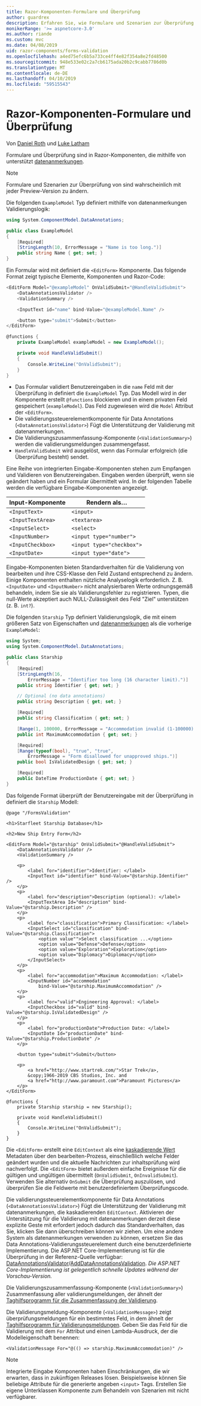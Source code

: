 ```yaml
---
title: Razor-Komponenten-Formulare und Überprüfung
author: guardrex
description: Erfahren Sie, wie Formulare und Szenarien zur Überprüfung von Feld in Razor-Komponenten verwenden.
monikerRange: '>= aspnetcore-3.0'
ms.author: riande
ms.custom: mvc
ms.date: 04/08/2019
uid: razor-components/forms-validation
ms.openlocfilehash: a4ed75efc6b5a733ce4ff4e82f354a8e2fd48500
ms.sourcegitcommit: 948e533e02c2a7cb6175ada20b2c9cabb7786d0b
ms.translationtype: MT
ms.contentlocale: de-DE
ms.lasthandoff: 04/10/2019
ms.locfileid: "59515543"
---
```

# <a name="razor-components-forms-and-validation"></a>Razor-Komponenten-Formulare und Überprüfung

Von [Daniel Roth](https://github.com/danroth27) und [Luke Latham](https://github.com/guardrex)

Formulare und Überprüfung sind in Razor-Komponenten, die mithilfe von unterstützt [datenanmerkungen](xref:mvc/models/validation).

> [!NOTE]
> Formulare und Szenarien zur Überprüfung von sind wahrscheinlich mit jeder Preview-Version zu ändern.

Die folgenden `ExampleModel` Typ definiert mithilfe von datenanmerkungen Validierungslogik:

```csharp
using System.ComponentModel.DataAnnotations;

public class ExampleModel
{
    [Required]
    [StringLength(10, ErrorMessage = "Name is too long.")]
    public string Name { get; set; }
}
```

Ein Formular wird mit definiert die `<EditForm>` Komponente. Das folgende Format zeigt typische Elemente, Komponenten und Razor-Code:

```csharp
<EditForm Model="@exampleModel" OnValidSubmit="@HandleValidSubmit">
    <DataAnnotationsValidator />
    <ValidationSummary />

    <InputText id="name" bind-Value="@exampleModel.Name" />

    <button type="submit">Submit</button>
</EditForm>

@functions {
    private ExampleModel exampleModel = new ExampleModel();

    private void HandleValidSubmit()
    {
        Console.WriteLine("OnValidSubmit");
    }
}
```

* Das Formular validiert Benutzereingaben in die `name` Feld mit der Überprüfung in definiert die `ExampleModel` Typ. Das Modell wird in der Komponente erstellt `@functions` blockieren und in einem privaten Feld gespeichert (`exampleModel`). Das Feld zugewiesen wird die `Model` Attribut der `<EditForm>`.
* Die validierungssteuerelementkomponente für Data Annotations (`<DataAnnotationsValidator>`) Fügt die Unterstützung der Validierung mit datenanmerkungen.
* Die Validierungszusammenfassung-Komponente (`<ValidationSummary>`) werden die validierungsmeldungen zusammengefasst.
* `HandleValidSubmit` wird ausgelöst, wenn das Formular erfolgreich (die Überprüfung besteht) sendet.

Eine Reihe von integrierten Eingabe-Komponenten stehen zum Empfangen und Validieren von Benutzereingaben. Eingaben werden überprüft, wenn sie geändert haben und ein Formular übermittelt wird. In der folgenden Tabelle werden die verfügbare Eingabe-Komponenten angezeigt.

| Input-Komponente   | Rendern als&hellip;       |
| ----------------- | ------------------------- |
| `<InputText>`     | `<input>`                 |
| `<InputTextArea>` | `<textarea>`              |
| `<InputSelect>`   | `<select>`                |
| `<InputNumber>`   | `<input type="number">`   |
| `<InputCheckbox>` | `<input type="checkbox">` |
| `<InputDate>`     | `<input type="date">`     |

Eingabe-Komponenten bieten Standardverhalten für die Validierung von bearbeiten und ihre CSS-Klasse den Feld Zustand entsprechend zu ändern. Einige Komponenten enthalten nützliche Analyselogik erforderlich. Z. B. `<InputDate>` und `<InputNumber>` nicht analysierbaren Werte ordnungsgemäß behandeln, indem Sie sie als Validierungsfehler zu registrieren. Typen, die null-Werte akzeptiert auch NULL-Zulässigkeit des Feld "Ziel" unterstützen (z. B. `int?`).

Die folgenden `Starship` Typ definiert Validierungslogik, die mit einem größeren Satz von Eigenschaften und [datenanmerkungen](xref:mvc/models/validation) als die vorherige `ExampleModel`:

```csharp
using System;
using System.ComponentModel.DataAnnotations;

public class Starship
{
    [Required]
    [StringLength(16, 
        ErrorMessage = "Identifier too long (16 character limit).")]
    public string Identifier { get; set; }

    // Optional (no data annotations)
    public string Description { get; set; }

    [Required]
    public string Classification { get; set; }

    [Range(1, 100000, ErrorMessage = "Accommodation invalid (1-100000).")]
    public int MaximumAccommodation { get; set; }

    [Required]
    [Range(typeof(bool), "true", "true", 
        ErrorMessage = "Form disallowed for unapproved ships.")]
    public bool IsValidatedDesign { get; set; }

    [Required]
    public DateTime ProductionDate { get; set; }
}
```

Das folgende Format überprüft der Benutzereingabe mit der Überprüfung in definiert die `Starship` Modell:

```cshtml
@page "/FormsValidation"

<h1>Starfleet Starship Database</h1>

<h2>New Ship Entry Form</h2>

<EditForm Model="@starship" OnValidSubmit="@HandleValidSubmit">
    <DataAnnotationsValidator />
    <ValidationSummary />

    <p>
        <label for="identifier">Identifier: </label>
        <InputText id="identifier" bind-Value="@starship.Identifier" />
    </p>
    <p>
        <label for="description">Description (optional): </label>
        <InputTextArea Id="description" bind-Value="@starship.Description" />
    </p>
    <p>
        <label for="classification">Primary Classification: </label>
        <InputSelect id="classification" bind-Value="@starship.Classification">
            <option value"">Select classification ...</option>
            <option value="Defense">Defense</option>
            <option value="Exploration">Exploration</option>
            <option value="Diplomacy">Diplomacy</option>
        </InputSelect>
    </p>
    <p>
        <label for="accommodation">Maximum Accommodation: </label>
        <InputNumber id="accommodation" 
            bind-Value="@starship.MaximumAccommodation" />
    </p>
    <p>
        <label for="valid">Engineering Approval: </label>
        <InputCheckbox id="valid" bind-Value="@starship.IsValidatedDesign" />
    </p>
    <p>
        <label for="productionDate">Production Date: </label>
        <InputDate Id="productionDate" bind-Value="@starship.ProductionDate" />
    </p>

    <button type="submit">Submit</button>

    <p>
        <a href="http://www.startrek.com/">Star Trek</a>, 
        &copy;1966-2019 CBS Studios, Inc. and 
        <a href="http://www.paramount.com">Paramount Pictures</a>
    </p>
</EditForm>

@functions {
    private Starship starship = new Starship();

    private void HandleValidSubmit()
    {
        Console.WriteLine("OnValidSubmit");
    }
}
```

Die `<EditForm>` erstellt eine `EditContext` als eine [kaskadierende Wert](xref:razor-components/components#cascading-values-and-parameters) Metadaten über den bearbeiten-Prozess, einschließlich welche Felder geändert wurden und die aktuelle Nachrichten zur inhaltsprüfung wird nachverfolgt. Die `<EditForm>` bietet außerdem einfache Ereignisse für die gültigen und ungültigen übermittelt (`OnValidSubmit`, `OnInvalidSubmit`). Verwenden Sie alternativ `OnSubmit` die Überprüfung auszulösen, und überprüfen Sie die Feldwerte mit benutzerdefiniertem Überprüfungscode.

Die validierungssteuerelementkomponente für Data Annotations (`<DataAnnotationsValidator>`) Fügt die Unterstützung der Validierung mit datenanmerkungen, die kaskadierenden `EditContext`. Aktivieren der Unterstützung für die Validierung mit datenanmerkungen derzeit diese explizite Geste mit erfordert jedoch dadurch das Standardverhalten, das Sie, klicken Sie dann überschreiben können wir ziehen. Um eine andere System als datenanmerkungen verwenden zu können, ersetzen Sie das Data Annotations-Validierungssteuerelement durch eine benutzerdefinierte Implementierung. Die ASP.NET Core-Implementierung ist für die Überprüfung in der Referenz-Quelle verfügbar: [DataAnnotationsValidator](https://github.com/aspnet/AspNetCore/blob/master/src/Components/Components/src/Forms/DataAnnotationsValidator.cs)/[AddDataAnnotationsValidation](https://github.com/aspnet/AspNetCore/blob/master/src/Components/Components/src/Forms/EditContextDataAnnotationsExtensions.cs). *Die ASP.NET Core-Implementierung ist gelegentlich schnelle Updates während der Vorschau-Version.*

Die Validierungszusammenfassung-Komponente (`<ValidationSummary>`) Zusammenfassung aller validierungsmeldungen, der ähnelt der [Taghilfsprogramm für die Zusammenfassung der Validierung](xref:mvc/views/working-with-forms#the-validation-summary-tag-helper).

Die Validierungsmeldung-Komponente (`<ValidationMessage>`) zeigt überprüfungsmeldungen für ein bestimmtes Feld, in dem ähnelt der [Taghilfsprogramm für Validierungsmeldungen](xref:mvc/views/working-with-forms#the-validation-message-tag-helper). Geben Sie das Feld für die Validierung mit dem `For` Attribut und einen Lambda-Ausdruck, der die Modelleigenschaft benennen:

```cshtml
<ValidationMessage For="@(() => starship.MaximumAccommodation)" />
```

> [!NOTE]
> Integrierte Eingabe Komponenten haben Einschränkungen, die wir erwarten, dass in zukünftigen Releases lösen. Beispielsweise können Sie beliebige Attribute für die generierte angeben `<input>` Tags. Erstellen Sie eigene Unterklassen Komponente zum Behandeln von Szenarien mit nicht verfügbarer.
